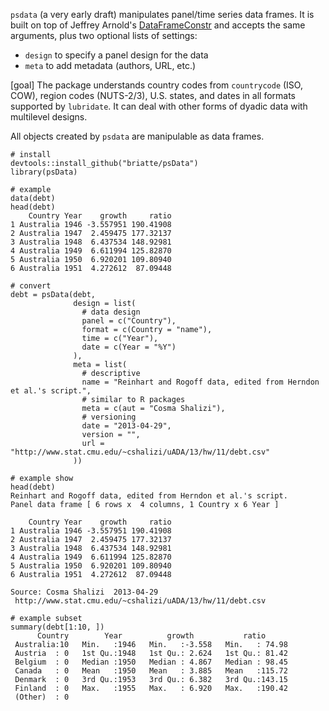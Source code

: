 `psdata` (a very early draft) manipulates panel/time series data frames. It is built on top of Jeffrey Arnold's [DataFrameConstr](https://github.com/jrnold/DataFrameConstr) and accepts the same arguments, plus two optional lists of settings:

* `design` to specify a panel design for the data
* `meta` to add metadata (authors, URL, etc.)

[goal] The package understands country codes from `countrycode` (ISO, COW), region codes (NUTS-2/3), U.S. states, and dates in all formats supported by `lubridate`. It can deal with other forms of dyadic data with multilevel designs.

All objects created by `psdata` are manipulable as data frames.

```{S}
# install
devtools::install_github("briatte/psData")
library(psData)

# example
data(debt)
head(debt)
    Country Year    growth     ratio
1 Australia 1946 -3.557951 190.41908
2 Australia 1947  2.459475 177.32137
3 Australia 1948  6.437534 148.92981
4 Australia 1949  6.611994 125.82870
5 Australia 1950  6.920201 109.80940
6 Australia 1951  4.272612  87.09448

# convert
debt = psData(debt,
              design = list(
                # data design
                panel = c("Country"),
                format = c(Country = "name"),
                time = c("Year"),
                date = c(Year = "%Y")
              ),
              meta = list(
                # descriptive
                name = "Reinhart and Rogoff data, edited from Herndon et al.'s script.",
                # similar to R packages
                meta = c(aut = "Cosma Shalizi"),
                # versioning
                date = "2013-04-29", 
                version = "",
                url = "http://www.stat.cmu.edu/~cshalizi/uADA/13/hw/11/debt.csv"
              ))

# example show
head(debt)
Reinhart and Rogoff data, edited from Herndon et al.'s script. 
Panel data frame [ 6 rows x  4 columns, 1 Country x 6 Year ]

    Country Year    growth     ratio
1 Australia 1946 -3.557951 190.41908
2 Australia 1947  2.459475 177.32137
3 Australia 1948  6.437534 148.92981
4 Australia 1949  6.611994 125.82870
5 Australia 1950  6.920201 109.80940
6 Australia 1951  4.272612  87.09448

Source: Cosma Shalizi  2013-04-29 
 http://www.stat.cmu.edu/~cshalizi/uADA/13/hw/11/debt.csv
 
# example subset
summary(debt[1:10, ])
      Country        Year          growth           ratio       
 Australia:10   Min.   :1946   Min.   :-3.558   Min.   : 74.98  
 Austria  : 0   1st Qu.:1948   1st Qu.: 2.624   1st Qu.: 81.42  
 Belgium  : 0   Median :1950   Median : 4.867   Median : 98.45  
 Canada   : 0   Mean   :1950   Mean   : 3.885   Mean   :115.72  
 Denmark  : 0   3rd Qu.:1953   3rd Qu.: 6.382   3rd Qu.:143.15  
 Finland  : 0   Max.   :1955   Max.   : 6.920   Max.   :190.42  
 (Other)  : 0      
```